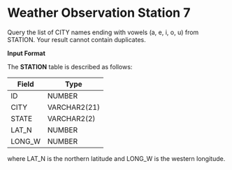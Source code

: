
# Weather Observation Station 7

Query the list of CITY names ending with vowels (a, e, i, o, u) from STATION. Your result cannot contain duplicates.

**Input Format**

The **STATION** table is described as follows:

| Field | Type |
|---|---|
| ID | NUMBER |
| CITY | VARCHAR2(21) |
| STATE | VARCHAR2(2) |
| LAT_N | NUMBER |
| LONG_W | NUMBER |


where LAT_N is the northern latitude and LONG_W is the western longitude.
